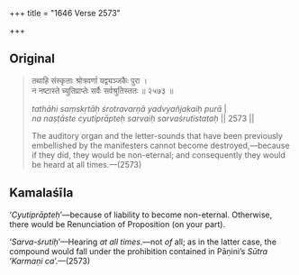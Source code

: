 +++
title = "1646 Verse 2573"

+++
## Original 
>
> तथाहि संस्कृताः श्रोत्रवर्णा यद्व्यञ्जकैः पुरा ।  
> न नष्टास्ते च्युतिप्राप्तेः सर्वैः सर्वश्रुतिस्ततः ॥ २५७३ ॥ 
>
> *tathāhi saṃskṛtāḥ śrotravarṇā yadvyañjakaiḥ purā* \|  
> *na naṣṭāste cyutiprāpteḥ sarvaiḥ sarvaśrutistataḥ* \|\| 2573 \|\| 
>
> The auditory organ and the letter-sounds that have been previously embellished by the manifesters cannot become destroyed,—because if they did, they would be non-eternal; and consequently they would be heard at all times.—(2573)



## Kamalaśīla

‘*Cyutiprāpteḥ*’—because of liability to become non-eternal. Otherwise, there would be Renunciation of Proposition (on your part).

‘*Sarva-śrutiḥ*’—Hearing *at all times*.—not *of* all; as in the latter case, the compound would fall under the prohibition contained in Pāṇini’s *Sūtra* ‘*Karmaṇi ca*’.—(2573)


